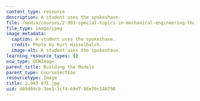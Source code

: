 ```yaml
---
content_type: resource
description: A student uses the spokeshave.
file: /media/courses/2-993-special-topics-in-mechanical-engineering-the-art-and-science-of-boat-design-january-iap-2007/d09d69cb3ee13cf469d786e70c140790_2993071.jpg
file_type: image/jpeg
image_metadata:
  caption: A student uses the spokeshave.
  credit: Photo by Kurt Hasselbalch.
  image-alt: A student uses the spokeshave.
learning_resource_types: []
ocw_type: OCWImage
parent_title: Building the Models
parent_type: CourseSection
resourcetype: Image
title: 2.993 071.jpg
uid: d09d69cb-3ee1-3cf4-69d7-86e70c140790
---
```

